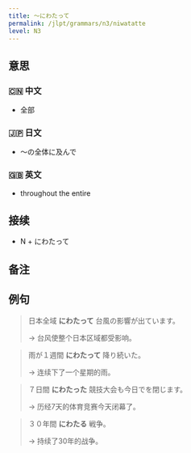 ```yaml
---
title: 〜にわたって
permalink: /jlpt/grammars/n3/niwatatte
level: N3
---
```


## 意思

### 🇨🇳 中文

- 全部

### 🇯🇵 日文

- 〜の全体に及んで

### 🇬🇧 英文

- throughout the entire

## 接续

- N + にわたって

## 备注


## 例句

> 日本全域 **にわたって** 台風の影響が出ています。
>
> → 台风使整个日本区域都受影响。

> 雨が１週間 **にわたって** 降り続いた。
>
> → 连续下了一个星期的雨。

> ７日間 **にわたった** 競技大会も今日でを閉じます。
>
> → 历经7天的体育竞赛今天闭幕了。

> ３０年間 **にわたる** 戦争。
>
> → 持续了30年的战争。

